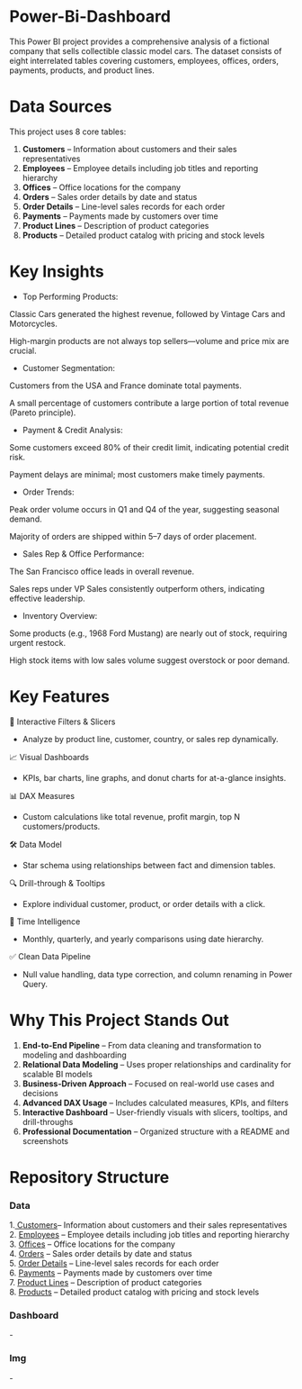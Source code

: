 # Power-Bi-Dashboard
This Power BI project provides a comprehensive analysis of a fictional company that sells collectible classic model cars. The dataset consists of eight interrelated tables covering customers, employees, offices, orders, payments, products, and product lines.

# Data Sources

This project uses 8 core tables:

1. **Customers** – Information about customers and their sales representatives  
2. **Employees** – Employee details including job titles and reporting hierarchy  
3. **Offices** – Office locations for the company  
4. **Orders** – Sales order details by date and status  
5. **Order Details** – Line-level sales records for each order  
6. **Payments** – Payments made by customers over time  
7. **Product Lines** – Description of product categories  
8. **Products** – Detailed product catalog with pricing and stock levels  

# Key Insights
- Top Performing Products:

 Classic Cars generated the highest revenue, followed by Vintage Cars and Motorcycles.

 High-margin products are not always top sellers—volume and price mix are crucial.

- Customer Segmentation:

 Customers from the USA and France dominate total payments.

 A small percentage of customers contribute a large portion of total revenue (Pareto principle).

- Payment & Credit Analysis:

 Some customers exceed 80% of their credit limit, indicating potential credit risk.

 Payment delays are minimal; most customers make timely payments.

- Order Trends:

 Peak order volume occurs in Q1 and Q4 of the year, suggesting seasonal demand.

 Majority of orders are shipped within 5–7 days of order placement.

- Sales Rep & Office Performance:

 The San Francisco office leads in overall revenue.

 Sales reps under VP Sales consistently outperform others, indicating effective leadership.

- Inventory Overview:

 Some products (e.g., 1968 Ford Mustang) are nearly out of stock, requiring urgent restock.

 High stock items with low sales volume suggest overstock or poor demand.

 # Key Features
📌 Interactive Filters & Slicers

- Analyze by product line, customer, country, or sales rep dynamically.

📈 Visual Dashboards

- KPIs, bar charts, line graphs, and donut charts for at-a-glance insights.

📊 DAX Measures

- Custom calculations like total revenue, profit margin, top N customers/products.

🛠 Data Model

- Star schema using relationships between fact and dimension tables.

🔍 Drill-through & Tooltips

- Explore individual customer, product, or order details with a click.

📅 Time Intelligence

- Monthly, quarterly, and yearly comparisons using date hierarchy.

✅ Clean Data Pipeline

- Null value handling, data type correction, and column renaming in Power Query.

# Why This Project Stands Out

1. **End-to-End Pipeline** – From data cleaning and transformation to modeling and dashboarding  
2. **Relational Data Modeling** – Uses proper relationships and cardinality for scalable BI models  
3. **Business-Driven Approach** – Focused on real-world use cases and decisions  
4. **Advanced DAX Usage** – Includes calculated measures, KPIs, and filters  
5. **Interactive Dashboard** – User-friendly visuals with slicers, tooltips, and drill-throughs  
6. **Professional Documentation** – Organized structure with a README and screenshots

 # Repository Structure
<h3>Data</h3> 
   1.<a href=""> Customers</a>– Information about customers and their sales representatives<br>  
   2. <a href="">Employees</a> – Employee details including job titles and reporting hierarchy<br>  
   3. <a href="">Offices</a> – Office locations for the company<br>
   4. <a href="">Orders</a> – Sales order details by date and status<br>  
   5. <a href="">Order Details</a> – Line-level sales records for each order<br>  
   6. <a href="">Payments</a> – Payments made by customers over time<br>  
   7. <a href="">Product Lines</a> – Description of product categories<br>  
   8. <a href="">Products</a> – Detailed product catalog with pricing and stock levels<br>  
 <h3>Dashboard</h3> - 
 <h3>Img</h3> - 
 

